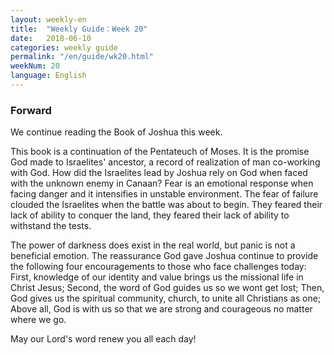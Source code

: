 ```yaml
---
layout: weekly-en
title:  "Weekly Guide：Week 20"
date:   2018-06-10
categories: weekly guide
permalink: "/en/guide/wk20.html"
weekNum: 20
language: English
---
```


### Forward       
We continue reading the Book of Joshua this week.

This book is a continuation of the Pentateuch of Moses. It is the promise God made to Israelites' ancestor, a record of realization of man co-working with God. How did the Israelites lead by Joshua rely on God when faced with the unknown enemy in Canaan? Fear is an emotional response when facing danger and it intensifies in unstable environment. The fear of failure clouded the Israelites when the battle was about to begin. They feared their lack of ability to conquer the land, they feared their lack of ability to withstand the tests.

The power of darkness does exist in the real world, but panic is not a beneficial emotion. The reassurance God gave Joshua continue to provide the following four encouragements to those who face challenges today: First, knowledge of our identity and value brings us the missional life in Christ Jesus; Second, the word of God guides us so we wont get lost; Then, God gives us the spiritual community, church, to unite all Christians as one; Above all, God is with us so that we are strong and courageous no matter where we go.

May our Lord's word renew you all each day!
